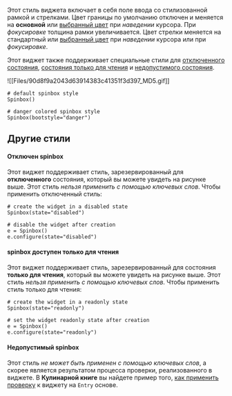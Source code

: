 [](https://github.com/israel-dryer/ttkbootstrap/edit/master/docs/styleguide/spinbox.md "Редактировать эту страницу")

Этот стиль виджета включает в себя поле ввода со стилизованной рамкой и стрелками. Цвет границы по умолчанию отключен и меняется на **основной** или [выбранный цвет](https://ttkbootstrap.readthedocs.io/en/latest/styleguide/#colors) при _наведении_ курсора. При _фокусировке_ толщина рамки увеличивается. Цвет стрелки меняется на стандартный или [выбранный цвет](https://ttkbootstrap.readthedocs.io/en/latest/styleguide/#colors) при _наведении_ курсора или при _фокусировке_.

Этот виджет также поддерживает специальные стили для [отключенного состояния](https://ttkbootstrap.readthedocs.io/en/latest/styleguide/spinbox/#disabled-spinbox), [состояния только для чтения](https://ttkbootstrap.readthedocs.io/en/latest/styleguide/spinbox/#readonly-spinbox) и [недопустимого состояния](https://ttkbootstrap.readthedocs.io/en/latest/styleguide/spinbox/#invalid-combobox).

![[Files/90d8f9a2043d63914383c41351f3d397_MD5.gif]]

```
# default spinbox style
Spinbox()

# danger colored spinbox style
Spinbox(bootstyle="danger")

```

## Другие стили

#### Отключен spinbox

Этот виджет поддерживает стиль, зарезервированный для **отключенного** состояния, который вы можете увидеть на рисунке выше. Этот стиль _нельзя применить с помощью ключевых слов_. Чтобы применить отключенный стиль:

```
# create the widget in a disabled state
Spinbox(state="disabled")

# disable the widget after creation
e = Spinbox()
e.configure(state="disabled")

```

#### spinbox доступен только для чтения

Этот виджет поддерживает стиль, зарезервированный для состояния **только для чтения**, который вы можете увидеть на рисунке выше. Этот стиль _нельзя применить с помощью ключевых слов_. Чтобы применить стиль только для чтения:

```
# create the widget in a readonly state
Spinbox(state="readonly")

# set the widget readonly state after creation
e = Spinbox()
e.configure(state="readonly")

```

#### Недопустимый spinbox

Этот стиль _не может быть применен с помощью ключевых слов_, а скорее является результатом процесса проверки, реализованного в виджете. В **Кулинарной книге** вы найдете пример того, [как применить проверку](https://ttkbootstrap.readthedocs.io/en/latest/cookbook/validate-user-input/) к виджету на `Entry` основе.